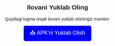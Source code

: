 <!DOCTYPE html>
<html lang="uz">
<head>
    <meta charset="UTF-8">
    <meta name="viewport" content="width=device-width, initial-scale=1.0">
    <title>Ilovani Yuklab Olish</title>
</head>
<body style="text-align: center; font-family: Arial, sans-serif; margin-top: 50px;">
    <h2>Ilovani Yuklab Oling</h2>
    <p>Quyidagi tugma orqali ilovani yuklab olishingiz mumkin:</p>
    <a href="https://github.com/hamzaqurbonov/Ilova/releases/download/v1.0.1/app-debug.apk"
       style="display: inline-block; padding: 10px 20px; font-size: 18px; color: white; background: blue; text-decoration: none; border-radius: 5px;">
       📥 APK'ni Yuklab Olish
    </a>
</body>
</html>
